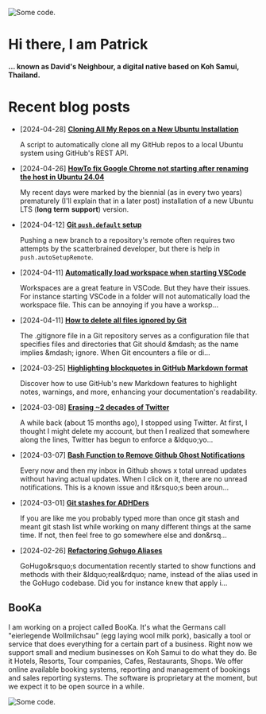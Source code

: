 ![][header1]

# Hi there, I am Patrick

**... known as David's Neighbour, a digital native based on Koh Samui, Thailand.**

# Recent blog posts
<!-- KOLLITSCH:START -->
- [2024-04-28] **[Cloning All My Repos on a New Ubuntu Installation](https://kollitsch.dev/blog/2024/cloning-all-my-repos-on-a-new-ubuntu-installation/)**

  A script to automatically clone all my GitHub repos to a local Ubuntu system using GitHub&#39;s REST API.
- [2024-04-26] **[HowTo fix Google Chrome not starting after renaming the host in Ubuntu 24.04](https://kollitsch.dev/blog/2024/howto-fix-google-chrome-not-starting-after-renaming-the-host-in-ubuntu-2404/)**

  My recent days were marked by the biennial &lpar;as in every two years&rpar; prematurely &lpar;I&#39;ll explain that in a later post&rpar; installation of a new Ubuntu LTS &lpar;**long** **term** **support**&rpar; version.
- [2024-04-12] **[Git `push.default` setup](https://kollitsch.dev/blog/2024/git-push-default-setup/)**

  Pushing a new branch to a repository&#39;s remote often requires two attempts by the scatterbrained developer, but there is help in `push.autoSetupRemote`.
- [2024-04-11] **[Automatically load workspace when starting VSCode](https://kollitsch.dev/blog/2024/automatically-load-workspace-when-starting-vscode/)**

  Workspaces are a great feature in VSCode. But they have their issues. For instance starting VSCode in a folder will not automatically load the workspace file. This can be annoying if you have a worksp...
- [2024-04-11] **[How to delete all files ignored by Git](https://kollitsch.dev/blog/2024/howto-delete-all-files-ignored-by-git/)**

  The .gitignore file in a Git repository serves as a configuration file that specifies files and directories that Git should &amp;mdash; as the name implies &amp;mdash; ignore. When Git encounters a file or di...
- [2024-03-25] **[Highlighting blockquotes in GitHub Markdown format](https://kollitsch.dev/blog/2024/highlighting-blockquotes-in-github-markdown-format/)**

  Discover how to use GitHub&#39;s new Markdown features to highlight notes, warnings, and more, enhancing your documentation&#39;s readability.
- [2024-03-08] **[Erasing ~2 decades of Twitter](https://kollitsch.dev/blog/2024/erasing-decades-of-twitter/)**

  A while back &lpar;about 15 months ago&rpar;, I stopped using Twitter. At first, I thought I might delete my account, but then I realized that somewhere along the lines, Twitter has begun to enforce a &amp;ldquo;yo...
- [2024-03-07] **[Bash Function to Remove Github Ghost Notifications](https://kollitsch.dev/blog/2024/bash-function-to-remove-github-ghost-notifications/)**

  Every now and then my inbox in Github shows x total unread updates without having actual updates. When I click on it, there are no unread notifications. This is a known issue and it&amp;rsquo;s been aroun...
- [2024-03-01] **[Git stashes for ADHDers](https://kollitsch.dev/blog/2024/git-stashes-for-adhders/)**

  If you are like me you probably typed more than once git stash and meant git stash list while working on many different things at the same time. If not, then feel free to go somewhere else and don&amp;rsq...
- [2024-02-26] **[Refactoring Gohugo Aliases](https://kollitsch.dev/blog/2024/refactoring-gohugo-aliases/)**

  GoHugo&amp;rsquo;s documentation recently started to show functions and methods with their &amp;ldquo;real&amp;rdquo; name, instead of the alias used in the GoHugo codebase. Did you for instance knew that apply i...<!-- KOLLITSCH:END -->

## BooKa

I am working on a project called BooKa. It's what the Germans call "eierlegende Wollmilchsau" (egg laying wool milk pork), basically a tool or service that does everything for a certain part of a business. Right now we support small and medium businesses on Koh Samui to do what they do. Be it Hotels, Resorts, Tour companies, Cafes, Restaurants, Shops. We offer online available booking systems, reporting and management of bookings and sales reporting systems. The software is proprietary at the moment, but we expect it to be open source in a while.

![][header3]

[header1]: https://raw.githubusercontent.com/davidsneighbour/davidsneighbour/master/static/header1.jpg "Some code."
[header3]: https://raw.githubusercontent.com/davidsneighbour/davidsneighbour/master/static/header3.jpg "Some code."

